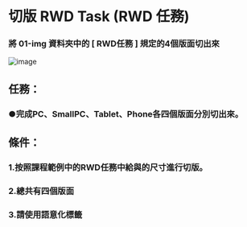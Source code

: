 # 切版 RWD Task (RWD 任務)

### 將 01-img 資料夾中的 [ RWD任務 ] 規定的4個版面切出來

![image](https://lenovomi0403.github.io/Learning%20process/2020-03-18-RWD/01-img/01-%E7%AC%AC%E4%B8%80%E9%9A%8E%E6%AE%B5%E4%BB%BB%E5%8B%99-%E4%BB%BB%E5%8B%99%E6%9D%BF.jpg)

## 任務：

### ●完成PC、SmallPC、Tablet、Phone各四個版面分別切出來。

## 條件：

### 1.按照課程範例中的RWD任務中給與的尺寸進行切版。
### 2.總共有四個版面
### 3.請使用語意化標籤
